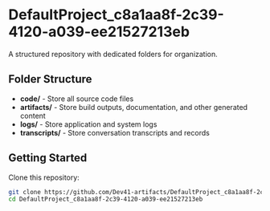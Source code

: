 # DefaultProject_c8a1aa8f-2c39-4120-a039-ee21527213eb
A structured repository with dedicated folders for organization.

## Folder Structure

- **code/** - Store all source code files
- **artifacts/** - Store build outputs, documentation, and other generated content
- **logs/** - Store application and system logs
- **transcripts/** - Store conversation transcripts and records

## Getting Started

Clone this repository:
```bash
git clone https://github.com/Dev41-artifacts/DefaultProject_c8a1aa8f-2c39-4120-a039-ee21527213eb
cd DefaultProject_c8a1aa8f-2c39-4120-a039-ee21527213eb
```
